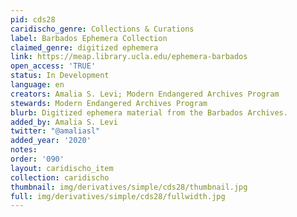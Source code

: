 ```yaml
---
pid: cds28
caridischo_genre: Collections & Curations
label: Barbados Ephemera Collection
claimed_genre: digitized ephemera
link: https://meap.library.ucla.edu/ephemera-barbados
open_access: 'TRUE'
status: In Development
language: en
creators: Amalia S. Levi; Modern Endangered Archives Program
stewards: Modern Endangered Archives Program
blurb: Digitized ephemera material from the Barbados Archives.
added_by: Amalia S. Levi
twitter: "@amaliasl"
added_year: '2020'
notes: 
order: '090'
layout: caridischo_item
collection: caridischo
thumbnail: img/derivatives/simple/cds28/thumbnail.jpg
full: img/derivatives/simple/cds28/fullwidth.jpg
---
```

